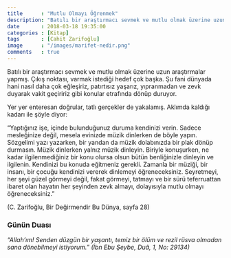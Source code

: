 ```yaml
---
title      : "Mutlu Olmayı Öğrenmek"
description: "Batılı bir araştırmacı sevmek ve mutlu olmak üzerine uzun araştırmalar yapmış. Çıkış noktası, varmak istediği hedef çok başka. Şu fani dünyada hani nasıl daha çok eğleşiriz, patırtısız yaşarız, yıpranmadan ve zevk duyarak vakit geçiririz gibi konular etrafında dönüp duruyor."
date       : 2018-03-18 19:35:00
categories : [Kitap]
tags       : [Cahit Zarifoğlu]
image      : "/images/marifet-nedir.png"
comments   : true
---
```


Batılı bir araştırmacı sevmek ve mutlu olmak üzerine uzun araştırmalar yapmış. Çıkış noktası, varmak istediği hedef çok başka. Şu fani dünyada hani nasıl daha çok eğleşiriz, patırtısız yaşarız, yıpranmadan ve zevk duyarak vakit geçiririz gibi konular etrafında dönüp duruyor.

Yer yer enteresan doğrular, tatlı gerçekler de yakalamış. Aklımda kaldığı kadarı ile şöyle diyor:

“Yaptığınız işe, içinde bulunduğunuz duruma kendinizi verin. Sadece mesleğinize değil, mesela evinizde müzik dinlerken de böyle yapın. Sözgelimi yazı yazarken, bir yandan da müzik dolabınızda bir plak dönüp durmasın. Müzik dinlerken yalnız müzik dinleyin. Biriyle konuşurken, ne kadar ilgilenmediğiniz bir konu olursa olsun bütün benliğinizle dinleyin ve ilgilenin. Kendinizi bu konuda eğitmeniz gerekli. Zamanla bir müziği, bir insanı, bir çocuğu kendinizi vererek dinlemeyi öğreneceksiniz. Seyretmeyi, her şeyi güzel görmeyi değil, fakat görmeyi, tatmayı ve bir sürü teferruattan ibaret olan hayatın her şeyinden zevk almayı, dolayısıyla mutlu olmayı öğreneceksiniz.”

(C. Zarifoğlu, Bir Değirmendir Bu Dünya, sayfa 28)
        
### Günün Duası

*“Allah’ım! Senden düzgün bir yaşantı, temiz bir ölüm ve rezil rüsva olmadan sana dönebilmeyi istiyorum.” (İbn Ebu Şeybe, Duâ, 1, No: 29134)*
